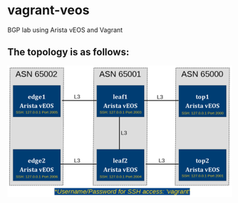 # vagrant-veos
BGP lab using Arista vEOS and Vagrant

## The topology is as follows:

![alt text](https://github.com/michaelc0n/vagrant-veos/blob/master/pic/veos-bgp-topology-ssh.png)
